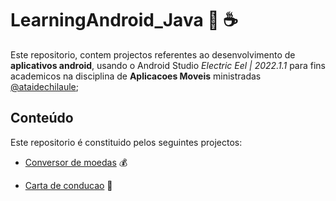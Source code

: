 # <strong>LearningAndroid_Java :iphone: :coffee:</strong>
 
Este repositorio, contem projectos referentes ao desenvolvimento de <strong>aplicativos android</strong>, usando o Android Studio <i>Electric Eel | 2022.1.1</i> para fins academicos na disciplina de <strong>Aplicacoes Moveis</strong> ministradas  [@ataidechilaule](https://github.com/ataidechilaule);


## Conteúdo
Este repositorio é constituido pelos seguintes projectos: 
- [Conversor de moedas](https://github.com/RodriguesFundo/LearningAndroid_Java/tree/main/1-CurrencyConverter) :moneybag:

- [Carta de conducao](https://github.com/RodriguesFundo/LearningAndroid_Java/tree/main/5-LicenseDrive) :car: